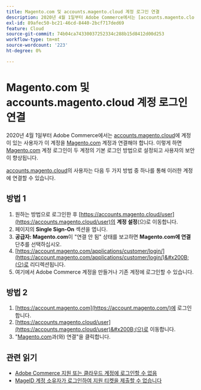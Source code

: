 ```yaml
---
title: Magento.com 및 accounts.magento.cloud 계정 로그인 연결
description: 2020년 4월 1일부터 Adobe Commerce에서는 [accounts.magento.cloud](https://accounts.magento.cloud/)에 계정이 있는 사용자가 이 계정을 [Magento.com](https://account.magento.com/customer/account/login/) 계정과 연결해야 합니다. 이렇게 하면 [Magento.com](https://account.magento.com/customer/account/login/) 계정 로그인이 두 계정의 기본 로그인 방법으로 사용되고 사용자의 보안이 향상됩니다.
exl-id: 89afec50-bc21-46cd-8440-2bcf717ded69
feature: Cloud
source-git-commit: 74b04ca74330037252334c288b15d8412d00d253
workflow-type: tm+mt
source-wordcount: '223'
ht-degree: 0%

---
```


# Magento.com 및 accounts.magento.cloud 계정 로그인 연결

2020년 4월 1일부터 Adobe Commerce에서는 [accounts.magento.cloud](https://accounts.magento.cloud/)에 계정이 있는 사용자가 이 계정을 [Magento.com](https://account.magento.com/customer/account/login/) 계정과 연결해야 합니다. 이렇게 하면 [Magento.com](https://account.magento.com/customer/account/login/) 계정 로그인이 두 계정의 기본 로그인 방법으로 설정되고 사용자의 보안이 향상됩니다.

[accounts.magento.cloud](https://accounts.magento.cloud/)의 사용자는 다음 두 가지 방법 중 하나를 통해 이러한 계정에 연결할 수 있습니다.

## 방법 1

1. 원하는 방법으로 로그인한 후 [https://accounts.magento.cloud/user](https://accounts.magento.cloud/user)의 **계정 설정**(으)로 이동합니다.
1. 페이지의 **Single Sign-On** 섹션을 엽니다.
1. **공급자: Magento.com**&#x200B;이 &quot;연결 안 됨&quot; 상태를 보고하면 **Magento.com에 연결** 단추를 선택하십시오.
1. [https://account.magento.com/applications/customer/login/](https://account.magento.com/applications/customer/login/)&#x200B;(으)로 리디렉션됩니다.
1. 여기에서 Adobe Commerce 계정을 만들거나 기존 계정에 로그인할 수 있습니다.

## 방법 2

1. [https://account.magento.com](https://account.magento.com/)에 로그인합니다.
1. [https://accounts.magento.cloud/user](https://accounts.magento.cloud/user)&#x200B;(으)로 이동합니다.
1. &quot;[Magento.com](https://account.magento.com/customer/account/login/)과(와) 연결&quot;을 클릭합니다.

## 관련 읽기

* [Adobe Commerce 지원 또는 클라우드 계정에 로그인할 수 없음](/help/troubleshooting/miscellaneous/unable-to-log-in-to-support-or-cloud-project.md)
* [MageID 계정 소유자가 로그인하여 지원 티켓을 제출할 수 없습니다](https://experienceleague.adobe.com/ko/docs/experience-cloud-kcs/kbarticles/ka-25231)

